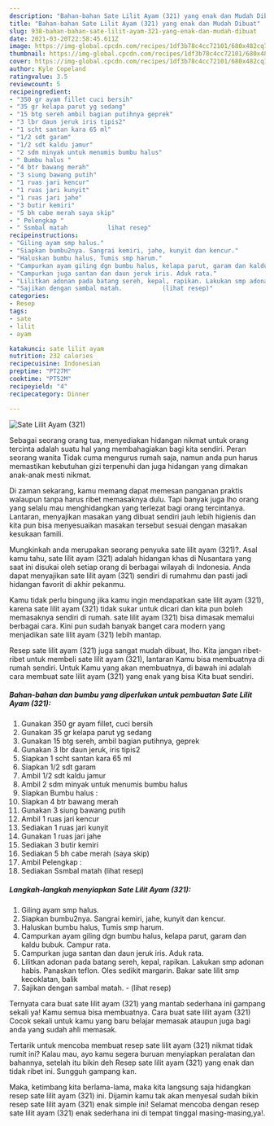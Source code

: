 ```yaml
---
description: "Bahan-bahan Sate Lilit Ayam (321) yang enak dan Mudah Dibuat"
title: "Bahan-bahan Sate Lilit Ayam (321) yang enak dan Mudah Dibuat"
slug: 938-bahan-bahan-sate-lilit-ayam-321-yang-enak-dan-mudah-dibuat
date: 2021-03-20T22:58:45.611Z
image: https://img-global.cpcdn.com/recipes/1df3b78c4cc72101/680x482cq70/sate-lilit-ayam-321-foto-resep-utama.jpg
thumbnail: https://img-global.cpcdn.com/recipes/1df3b78c4cc72101/680x482cq70/sate-lilit-ayam-321-foto-resep-utama.jpg
cover: https://img-global.cpcdn.com/recipes/1df3b78c4cc72101/680x482cq70/sate-lilit-ayam-321-foto-resep-utama.jpg
author: Kyle Copeland
ratingvalue: 3.5
reviewcount: 5
recipeingredient:
- "350 gr ayam fillet cuci bersih"
- "35 gr kelapa parut yg sedang"
- "15 btg sereh ambil bagian putihnya geprek"
- "3 lbr daun jeruk iris tipis2"
- "1 scht santan kara 65 ml"
- "1/2 sdt garam"
- "1/2 sdt kaldu jamur"
- "2 sdm minyak untuk menumis bumbu halus"
- " Bumbu halus "
- "4 btr bawang merah"
- "3 siung bawang putih"
- "1 ruas jari kencur"
- "1 ruas jari kunyit"
- "1 ruas jari jahe"
- "3 butir kemiri"
- "5 bh cabe merah saya skip"
- " Pelengkap "
- " Ssmbal matah           lihat resep"
recipeinstructions:
- "Giling ayam smp halus."
- "Siapkan bumbu2nya. Sangrai kemiri, jahe, kunyit dan kencur."
- "Haluskan bumbu halus, Tumis smp harum."
- "Campurkan ayam giling dgn bumbu halus, kelapa parut, garam dan kaldu bubuk. Campur rata."
- "Campurkan juga santan dan daun jeruk iris. Aduk rata."
- "Lilitkan adonan pada batang sereh, kepal, rapikan. Lakukan smp adonan habis. Panaskan teflon. Oles sedikit margarin. Bakar sate lilit smp kecoklatan, balik"
- "Sajikan dengan sambal matah.           (lihat resep)"
categories:
- Resep
tags:
- sate
- lilit
- ayam

katakunci: sate lilit ayam 
nutrition: 232 calories
recipecuisine: Indonesian
preptime: "PT27M"
cooktime: "PT52M"
recipeyield: "4"
recipecategory: Dinner

---
```



![Sate Lilit Ayam (321)](https://img-global.cpcdn.com/recipes/1df3b78c4cc72101/680x482cq70/sate-lilit-ayam-321-foto-resep-utama.jpg)

Sebagai seorang orang tua, menyediakan hidangan nikmat untuk orang tercinta adalah suatu hal yang membahagiakan bagi kita sendiri. Peran seorang  wanita Tidak cuma mengurus rumah saja, namun anda pun harus memastikan kebutuhan gizi terpenuhi dan juga hidangan yang dimakan anak-anak mesti nikmat.

Di zaman  sekarang, kamu memang dapat memesan panganan praktis walaupun tanpa harus ribet memasaknya dulu. Tapi banyak juga lho orang yang selalu mau menghidangkan yang terlezat bagi orang tercintanya. Lantaran, menyajikan masakan yang dibuat sendiri jauh lebih higienis dan kita pun bisa menyesuaikan masakan tersebut sesuai dengan masakan kesukaan famili. 



Mungkinkah anda merupakan seorang penyuka sate lilit ayam (321)?. Asal kamu tahu, sate lilit ayam (321) adalah hidangan khas di Nusantara yang saat ini disukai oleh setiap orang di berbagai wilayah di Indonesia. Anda dapat menyajikan sate lilit ayam (321) sendiri di rumahmu dan pasti jadi hidangan favorit di akhir pekanmu.

Kamu tidak perlu bingung jika kamu ingin mendapatkan sate lilit ayam (321), karena sate lilit ayam (321) tidak sukar untuk dicari dan kita pun boleh memasaknya sendiri di rumah. sate lilit ayam (321) bisa dimasak memalui berbagai cara. Kini pun sudah banyak banget cara modern yang menjadikan sate lilit ayam (321) lebih mantap.

Resep sate lilit ayam (321) juga sangat mudah dibuat, lho. Kita jangan ribet-ribet untuk membeli sate lilit ayam (321), lantaran Kamu bisa membuatnya di rumah sendiri. Untuk Kamu yang akan membuatnya, di bawah ini adalah cara membuat sate lilit ayam (321) yang enak yang bisa Kita buat sendiri.

<!--inarticleads1-->

##### Bahan-bahan dan bumbu yang diperlukan untuk pembuatan Sate Lilit Ayam (321):

1. Gunakan 350 gr ayam fillet, cuci bersih
1. Gunakan 35 gr kelapa parut yg sedang
1. Gunakan 15 btg sereh, ambil bagian putihnya, geprek
1. Gunakan 3 lbr daun jeruk, iris tipis2
1. Siapkan 1 scht santan kara 65 ml
1. Siapkan 1/2 sdt garam
1. Ambil 1/2 sdt kaldu jamur
1. Ambil 2 sdm minyak untuk menumis bumbu halus
1. Siapkan  Bumbu halus :
1. Siapkan 4 btr bawang merah
1. Gunakan 3 siung bawang putih
1. Ambil 1 ruas jari kencur
1. Sediakan 1 ruas jari kunyit
1. Gunakan 1 ruas jari jahe
1. Sediakan 3 butir kemiri
1. Sediakan 5 bh cabe merah (saya skip)
1. Ambil  Pelengkap :
1. Sediakan  Ssmbal matah           (lihat resep)




<!--inarticleads2-->

##### Langkah-langkah menyiapkan Sate Lilit Ayam (321):

1. Giling ayam smp halus.
1. Siapkan bumbu2nya. Sangrai kemiri, jahe, kunyit dan kencur.
1. Haluskan bumbu halus, Tumis smp harum.
1. Campurkan ayam giling dgn bumbu halus, kelapa parut, garam dan kaldu bubuk. Campur rata.
1. Campurkan juga santan dan daun jeruk iris. Aduk rata.
1. Lilitkan adonan pada batang sereh, kepal, rapikan. Lakukan smp adonan habis. Panaskan teflon. Oles sedikit margarin. Bakar sate lilit smp kecoklatan, balik
1. Sajikan dengan sambal matah. -           (lihat resep)




Ternyata cara buat sate lilit ayam (321) yang mantab sederhana ini gampang sekali ya! Kamu semua bisa membuatnya. Cara buat sate lilit ayam (321) Cocok sekali untuk kamu yang baru belajar memasak ataupun juga bagi anda yang sudah ahli memasak.

Tertarik untuk mencoba membuat resep sate lilit ayam (321) nikmat tidak rumit ini? Kalau mau, ayo kamu segera buruan menyiapkan peralatan dan bahannya, setelah itu bikin deh Resep sate lilit ayam (321) yang enak dan tidak ribet ini. Sungguh gampang kan. 

Maka, ketimbang kita berlama-lama, maka kita langsung saja hidangkan resep sate lilit ayam (321) ini. Dijamin kamu tak akan menyesal sudah bikin resep sate lilit ayam (321) enak simple ini! Selamat mencoba dengan resep sate lilit ayam (321) enak sederhana ini di tempat tinggal masing-masing,ya!.

